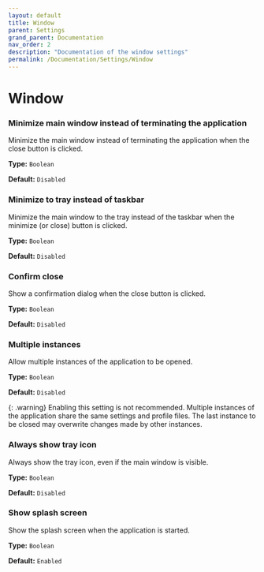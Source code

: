 ```yaml
---
layout: default
title: Window
parent: Settings
grand_parent: Documentation
nav_order: 2
description: "Documentation of the window settings"
permalink: /Documentation/Settings/Window
---
```


# Window

### Minimize main window instead of terminating the application

Minimize the main window instead of terminating the application when the close button is clicked.

**Type:** `Boolean`

**Default:** `Disabled`

### Minimize to tray instead of taskbar

Minimize the main window to the tray instead of the taskbar when the minimize (or close) button is clicked.

**Type:** `Boolean`

**Default:** `Disabled`

### Confirm close

Show a confirmation dialog when the close button is clicked.

**Type:** `Boolean`

**Default:** `Disabled`

### Multiple instances

Allow multiple instances of the application to be opened.

**Type:** `Boolean`

**Default:** `Disabled`

{: .warning}
Enabling this setting is not recommended. Multiple instances of the application share the same settings and profile files. The last instance to be closed may overwrite changes made by other instances.

### Always show tray icon

Always show the tray icon, even if the main window is visible.

**Type:** `Boolean`

**Default:** `Disabled`

### Show splash screen

Show the splash screen when the application is started.

**Type:** `Boolean`

**Default:** `Enabled`
